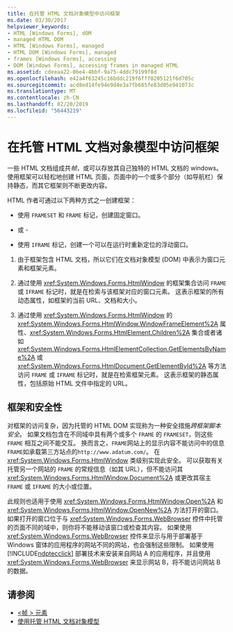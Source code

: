 ```yaml
---
title: 在托管 HTML 文档对象模型中访问框架
ms.date: 03/30/2017
helpviewer_keywords:
- HTML [Windows Forms], dOM
- managed HTML DOM
- HTML [Windows Forms], managed
- HTML DOM [Windows Forms], managed
- frames [Windows Forms], accessing
- DOM [Windows Forms], accessing frames in managed HTML
ms.assetid: cdeeaa22-0be4-4bbf-9a75-4ddc79199f8d
ms.openlocfilehash: e42a4f63245c16bddc219f6fff8205121f6d705c
ms.sourcegitcommit: acd8ed14fe94e9d4e3a7fb685fe83d05e941073c
ms.translationtype: MT
ms.contentlocale: zh-CN
ms.lasthandoff: 02/20/2019
ms.locfileid: "56443219"
---
```

# <a name="accessing-frames-in-the-managed-html-document-object-model"></a>在托管 HTML 文档对象模型中访问框架
一些 HTML 文档组成共*帧*，或可以存放其自己独特的 HTML 文档的 windows。 使用框架可以轻松地创建 HTML 页面，页面中的一个或多个部分（如导航栏）保持静态，而其它框架则不断更改内容。  
  
 HTML 作者可通过以下两种方式之一创建框架：  
  
-   使用 `FRAMESET` 和 `FRAME` 标记，创建固定窗口。  
  
 - 或 -  
  
-   使用 `IFRAME` 标记，创建一个可以在运行时重新定位的浮动窗口。  
  
1.  由于框架包含 HTML 文档，所以它们在文档对象模型 (DOM) 中表示为窗口元素和框架元素。  
  
2.  通过使用 <xref:System.Windows.Forms.HtmlWindow> 的框架集合访问 `FRAME` 或 `IFRAME` 标记时，就是在检索与该框架对应的窗口元素。 这表示框架的所有动态属性，如框架的当前 URL、文档和大小。  
  
3.  通过使用 <xref:System.Windows.Forms.HtmlWindow> 的 <xref:System.Windows.Forms.HtmlWindow.WindowFrameElement%2A> 属性、<xref:System.Windows.Forms.HtmlElement.Children%2A> 集合或者诸如 <xref:System.Windows.Forms.HtmlElementCollection.GetElementsByName%2A> 或 <xref:System.Windows.Forms.HtmlDocument.GetElementById%2A> 等方法访问 `FRAME` 或 `IFRAME` 标记时，就是在检索框架元素。 这表示框架的静态属性，包括原始 HTML 文件中指定的 URL。  
  
## <a name="frames-and-security"></a>框架和安全性  
 对框架的访问复杂，因为托管的 HTML DOM 实现称为一种安全措施*跨框架脚本安全*。 如果文档包含在不同域中具有两个或多个 `FRAME` 的 `FRAMESET`，则这些 `FRAME` 相互之间不能交互。 换而言之，`FRAME`网站上的显示内容不能访问中的信息`FRAME`如承载第三方站点的`http://www.adatum.com/`。 在 <xref:System.Windows.Forms.HtmlWindow> 类级别实现此安全。 可以获取有关托管另一个网站的 `FRAME` 的常规信息（如其 URL），但不能访问其 <xref:System.Windows.Forms.HtmlWindow.Document%2A> 或更改其宿主 `FRAME` 或 `IFRAME` 的大小或位置。  
  
 此规则也适用于使用 <xref:System.Windows.Forms.HtmlWindow.Open%2A> 和 <xref:System.Windows.Forms.HtmlWindow.OpenNew%2A> 方法打开的窗口。 如果打开的窗口位于与 <xref:System.Windows.Forms.WebBrowser> 控件中托管的页面不同的域中，则你将不能移动该窗口或检查其内容。 如果使用 <xref:System.Windows.Forms.WebBrowser> 控件来显示与用于部署基于 Windows 窗体的应用程序的网站不同的网站，也会强制这些限制。 如果使用 [!INCLUDE[ndptecclick](../../../../includes/ndptecclick-md.md)] 部署技术来安装来自网站 A 的应用程序，并且使用 <xref:System.Windows.Forms.WebBrowser> 来显示网站 B，将不能访问网站 B 的数据。  
  
## <a name="see-also"></a>请参阅
- [\<帧 > 元素](https://developer.mozilla.org/docs/Web/HTML/Element/frame)
- [使用托管 HTML 文档对象模型](../../../../docs/framework/winforms/controls/using-the-managed-html-document-object-model.md)
